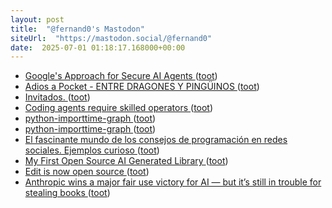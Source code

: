 ```yaml
---
layout: post
title:  "@fernand0's Mastodon"
siteUrl:  "https://mastodon.social/@fernand0"
date:  2025-07-01 01:18:17.168000+00:00
---
```

*  [Google's Approach for Secure AI Agents ](https://research.google/pubs/an-introduction-to-googles-approach-for-secure-ai-agents) ([toot](https://mastodon.social/@fernand0/114775339641571440))
*  [Adios a Pocket - ENTRE DRAGONES Y PINGÜINOS ](https://angelesbroullon.gitlab.io/entredragonesypinguinos/2025/05/28/20250528-adios-a-pocket) ([toot](https://mastodon.social/@fernand0/114773551736498659))
*  [Invitados. ](https://avecesunafoto.wordpress.com/2025/06/30/invitados-2) ([toot](https://mastodon.social/@fernand0/114773419651653404))
*  [Coding agents require skilled operators ](https://simonwillison.net/2025/Jun/18/coding-agents/#atom-everythin) ([toot](https://mastodon.social/@fernand0/114773292180185334))
*  [python-importtime-graph ](https://simonwillison.net/2025/Jun/20/python-importtime-graph/#atom-everythin) ([toot](https://mastodon.social/@fernand0/114773046257563030))
*  [python-importtime-graph ](https://simonwillison.net/2025/Jun/20/python-importtime-graph/#atom-everythin) ([toot](https://mastodon.social/@fernand0/114772837588112507))
*  [El fascinante mundo de los consejos de programación en redes sociales. Ejemplos curioso ](https://mastodon.social/@fernand0/114772638868638463) ([toot](https://mastodon.social/@fernand0/114772638868638463))
*  [My First Open Source AI Generated Library ](https://lucumr.pocoo.org/2025/6/21/my-first-ai-library) ([toot](https://mastodon.social/@fernand0/114772022908392495))
*  [Edit is now open source ](https://devblogs.microsoft.com/commandline/edit-is-now-open-source) ([toot](https://mastodon.social/@fernand0/114771798290552934))
*  [Anthropic wins a major fair use victory for AI — but it’s still in trouble for stealing books ](https://www.theverge.com/news/692015/anthropic-wins-a-major-fair-use-victory-for-ai-but-its-still-in-trouble-for-stealing-book) ([toot](https://mastodon.social/@fernand0/114771526475803449))
